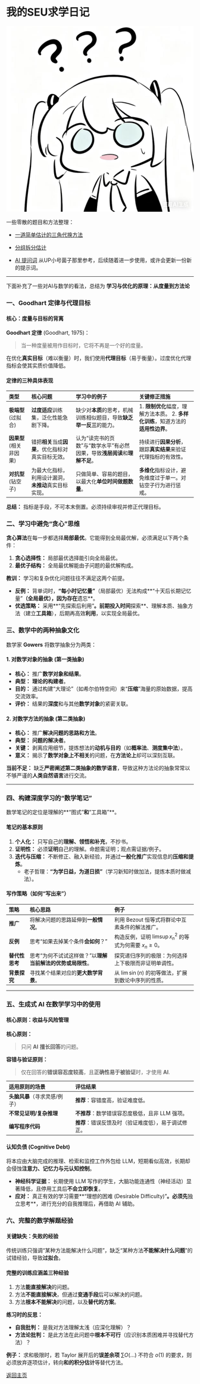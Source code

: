 # 我的SEU求学日记

![](/Images\logo\12.jpg)

一些零散的题目和方法整理：
* [一道简单估计的三角代换方法](/notes/math/简单估计的三角代换法.pdf)

* [分组拆分估计](/notes/math/分组拆分法.Splitting%20the%20Summation.pdf)

* [AI 提问词](/notes/math/AI提问关键词.pdf) 从UP小号菌子那里参考，后续随着进一步使用，或许会更新一份新的提示词。




---
下面补充了一些对AI与数学的看法，总结为
**学习与优化的原理：从度量到方法论**

### 一、Goodhart 定律与代理目标

#### 核心：度量与目标的背离

**Goodhart 定律** (Goodhart, 1975)：
> 当一种度量被用作目标时，它将不再是一个好的度量。

在优化**真实目标**（难以衡量）时，我们使用**代理目标**（易于衡量）。过度优化代理指标会使其实质价值降低。

#### 定律的三种具体表现

| 类型 | 核心问题 | 学习中的例子 | 关键修正措施 |
| :--- | :--- | :--- | :--- |
| **极端型** (过拟合) | **过度适应**训练集，泛化性能急剧下降。 | 缺少对**本质**的思考，机械训练相似题目，导致**缺乏举一反三**的能力。 | 1. **限制优化**幅度，理解方法本质。 2. **多样化训练**，知道方法的**适用性边界**。 |
| **因果型** (相关非因果) | 错把**相关**当成**因果**，优化指标对真实目标无效。 | 认为“读完书的页数”与“数学水平”有必然因果，导致**浅层阅读**和**理解不足**。 | 持续进行**因果分析**，跟踪**真实结果**来验证代理指标的有效性。 |
| **对抗型** (钻空子) | 为最大化指标，利用设计漏洞，**未推动**真实目标实现。 | 只做简单、容易的题目，以最大化**单位时间做题数量**。 | **多维化**指标设计，避免维度过于单一。对钻空子行为进行惩戒。 |

**总结：** 指标是手段，不可本末倒置。必须持续审视并修正代理目标。

### 二、学习中避免“贪心”思维

**贪心算法**在每一步都选择**局部最优**。它能得到全局最优解，必须满足以下两个条件：

1.  **贪心选择性：** 局部最优选择能引向全局最优。
2.  **最优子结构：** 全局最优解能由子问题的最优解构成。

**教训：** 学习和复杂优化问题往往不满足这两个前提。

* **反例：** 背单词时，**“每小时记忆量”**（局部最优）无法构成**“十天后长期记忆量”**（全局最优），因为存在**遗忘**。
* **优选策略：** 采用**“先探索后利用”**。前期投入时间**探索**、理解本质、抽象方法（建立**工具箱**），后期再高效**利用**，以实现全局最优。

### 三、数学中的两种抽象文化

数学家 **Gowers** 将数学抽象分为两类：

#### 1. 对数学对象的抽象 (第一类抽象)

* **核心：** 推广**数学对象和结果**。
* **典型：** **理论的构建者**。
* **目的：** 通过构建“大理论”（如希尔伯特空间）来“**压缩**”海量的原始数据，提高交流效率。
* **评价：** 结果的**深度**和与其他**数学对象**的紧密关联。

#### 2. 对数学方法的抽象 (第二类抽象)

* **核心：** 推广**解决问题的思路和方法**。
* **典型：** **问题的解决者**。
* **关键：** 剥离应用细节，提炼想法的**动机与目的**（如**概率法**、**测度集中法**）。
* **意义：** 揭示了**数学对象上不相关**的问题，在**方法论上**却可以深刻互联。

**当前不足：** 缺乏**严密阐述第二类抽象的数学语言**，导致这种方法论的抽象常常以不够严谨的**人类自然语言**进行交流。

---

### 四、构建深度学习的“数学笔记”

数学笔记的定位是理解的**“图式”**和**“工具箱”**。

#### 笔记的基本原则

1.  **个人化：** 只写自己的**理解、领悟和补充**，不抄书。
2.  **证明性：** 必须**证明**自己的理解。命题需证明；观点需证据/例子。
3.  **迭代与压缩：** 不断修正、融入新经验，并通过**一般化推广**实现信息的**压缩和提炼**。
    * 老子哲理：**“为学日益，为道日损”**（学习新知时做加法，提炼本质时做减法）。

#### 写作策略（如何“写出来”）

| 策略 | 核心思路 | 例子 |
| :--- | :--- | :--- |
| **推广** | 将解决问题的思路延伸到**一般情况**。 | 利用 $\text{Bezout}$ 恒等式将群论中互素条件的解法推广。 |
| **反例** | 思考“如果去掉某个条件**会如何**？” | 构造反例，证明 $\limsup x_n^2$ 的等式为何需要 $x_n \geq 0$。 |
| **替代性思考** | 思考“为何不试试这样做？”以**理解当前解法的优势或局限性**。 | 探究递归序列的极限：为何选择上下极限而非证明单调性。 |
| **背景探究** | 寻找某个结果对应的**更大数学背景**。 | 从 $\lim \sin(n)$ 的初等做法，扩展到数论中序列的性质。 |

---

### 五、生成式 AI 在数学学习中的使用

#### 核心原则：收益与风险管理

**核心原则：**
> 只问 **AI** **擅长回答**的问题。

**容错与验证原则：**
> 仅在回答的**错误容忍度较高**，且**正确性易于被验证**时，才使用 **AI**.

| 适用原则的场景 | 评估结果 |
| :--- | :--- |
| **头脑风暴**（寻求灵感/例子） | **推荐**：容错度高，验证难度低。 |
| **不常见证明/复杂推理** | **不推荐**：数学错误容忍度极低，且非 $\text{LLM}$ 强项。 |
| **编写程序代码** | **推荐**：错误反馈及时（验证难度低），易于调试修正。 |

#### 认知负债 (Cognitive Debt)

将本应由大脑完成的推理、检索和监控工作外包给 $\text{LLM}$，短期看似高效，长期却会侵蚀**注意力、记忆力与元认知控制**。

* **神经科学证据：** 长期使用 $\text{LLM}$ 写作的学生，大脑功能连通性（神经活动）显著降低，且停用工具后**不会立即恢复**。
* **应对：** 真正有效的学习需要**“理想的困难 ($\text{Desirable Difficulty}$)”**。必须先**独立思考**，进行充分的自我推理后，再借助 $\text{AI}$ 辅助。

### 六、完整的数学解题经验

#### 关键缺失：失败的经验

传统训练只强调“某种方法能解决什么问题”，缺乏“某种方法**不能解决什么问题**”的试错经验，导致**过拟合**。

#### 完整的训练应涵盖三种经验

1.  方法**能直接解决**的问题。
2.  方法**不能直接解决**，但通过**变通手段**后可以解决的问题。
3.  方法**根本不能解决**的问题，以及**替代的方案**。

**练习时的反思：**
* **自我批判：** 是我对方法理解太浅（应深化理解）？
* **方法论批判：** 是此方法在此问题中**根本不可行**（应识别本质困难并寻找替代方法）？

**例子：** 求和极限时，若 $\text{Taylor}$ 展开后的**误差余项** $\sum O(\dots)$ 不符合 $o(1)$ 的要求，则必须放弃逐项估计，转向**和的积分估计**等替代方法。










[返回主页](https://yijiemiao.github.io/)
